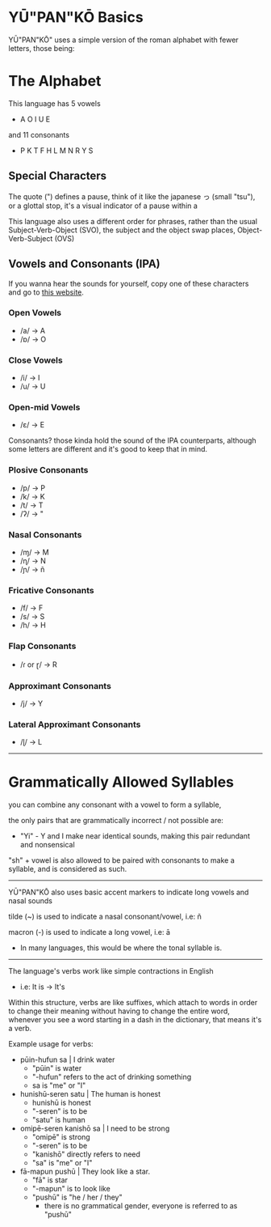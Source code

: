 # YŪ"PAN"KŌ Basics

YŪ"PAN"KŌ" uses a simple version of the roman alphabet with fewer letters, those being:

# The Alphabet
This language has 5 vowels
- A O I U E

and 11 consonants
- P K T F H L M N R Y S
## Special Characters
The quote (") defines a pause, think of it like the japanese っ (small "tsu"), or a glottal stop, it's a visual indicator of a pause within a 

This language also uses a different order for phrases, rather than the usual Subject-Verb-Object (SVO), the subject and the object swap places, Object-Verb-Subject (OVS)
## Vowels and Consonants (IPA)
If you wanna hear the sounds for yourself, copy one of these characters and go to [this website](https://www.ipachart.com/).
### Open Vowels
- /a/ -> A
- /ɒ/ -> O
### Close Vowels
- /i/ -> I
- /u/ -> U
### Open-mid Vowels
- /ɛ/ -> E

Consonants? those kinda hold the sound of the IPA counterparts, although some letters are different and it's good to keep that in mind.
### Plosive Consonants
- /p/ -> P
- /k/ -> K
- /t/ -> T
- /ʔ/ -> "
### Nasal Consonants
- /ɱ/ -> M
- /ɳ/ -> N
- /ɲ/ -> ñ
### Fricative Consonants
- /f/ -> F
- /s/ -> S
- /h/ -> H
### Flap Consonants
- /ɾ or ɽ/ -> R
### Approximant Consonants
- /j/ -> Y
### Lateral Approximant Consonants
- /ɭ/ -> L

---
# Grammatically Allowed Syllables

you can combine any consonant with a vowel to form a syllable,

the only pairs that are grammatically incorrect / not possible are:
- "Yi" - Y and I make near identical sounds, making this pair redundant and nonsensical

"sh" + vowel is also allowed to be paired with consonants to make a syllable, and is considered as such.

---

YŪ"PAN"KŌ also uses basic accent markers to indicate long vowels and nasal sounds

tilde (~) is used to indicate a nasal consonant/vowel, i.e: ñ

macron (-) is used to indicate a long vowel, i.e: ā
- In many languages, this would be where the tonal syllable is.

---

The language's verbs work like simple contractions in English
- i.e: It is -> It's

Within this structure, verbs are like suffixes, which attach to words in order to change their meaning without having to change the entire word, whenever you see a word starting in a dash in the dictionary, that means it's a verb.

Example usage for verbs:
- pūin-hufun sa | I drink water
	- "pūin" is water
	- "-hufun" refers to the act of drinking something
	- sa is "me" or "I"
- hunishū-seren satu | The human is honest
	- hunishū is honest
	- "-seren" is to be
	- "satu" is human
- omipē-seren kanishō sa | I need to be strong
	- "omipē" is strong
	- "-seren" is to be
	- "kanishō" directly refers to need
	- "sa" is "me" or "I"
- fā-mapun pushū | They look like a star.
	- "fā" is star
	- "-mapun" is to look like
	- "pushū" is "he / her / they"
		- there is no grammatical gender, everyone is referred to as "pushū"

